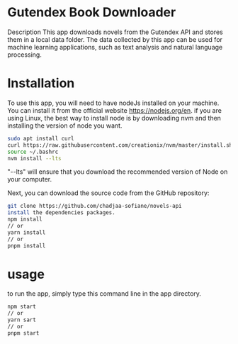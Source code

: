 # Gutendex Book Downloader
Description
This app downloads novels from the Gutendex API and stores them in a local data folder. The data collected by this app can be used for machine learning applications, such as text analysis and natural language processing.

# Installation

To use this app, you will need to have nodeJs installed on your machine. You can install it from the official website https://nodejs.org/en.
if you are using Linux, the best way to install node is by downloading nvm and then installing the version of node you want.

```bash
sudo apt install curl 
curl https://raw.githubusercontent.com/creationix/nvm/master/install.sh | bash 
source ~/.bashrc 
nvm install --lts
```

"--lts" will ensure that you download the recommended version of Node on your computer.

Next, you can download the source code from the GitHub repository:
```bash
git clone https://github.com/chadjaa-sofiane/novels-api
install the dependencies packages.
npm install 
// or
yarn install 
// or 
pnpm install
```

# usage
to run the app, simply type this command line in the app directory.
```bash 
npm start 
// or 
yarn sart 
// or 
pnpm start 
``` 